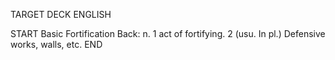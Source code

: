 TARGET DECK
ENGLISH

START
Basic
Fortification
Back: n. 1 act of fortifying. 2 (usu. In pl.) Defensive works, walls, etc.
END
